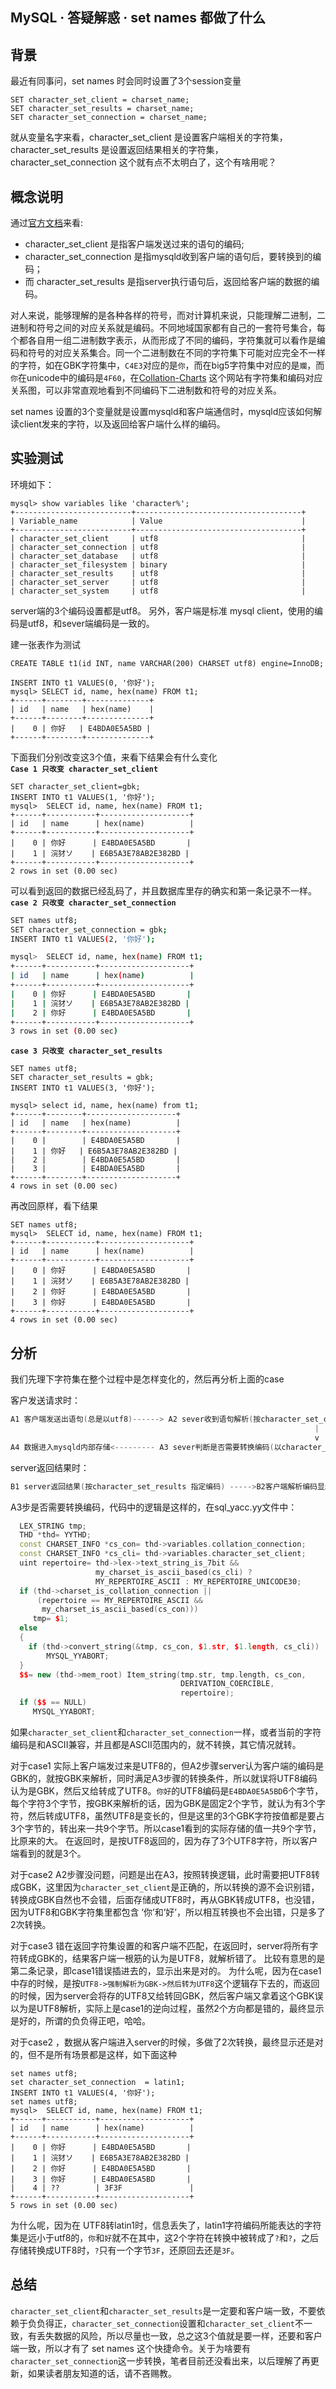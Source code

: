## MySQL · 答疑解惑 · set names 都做了什么


    
## 背景

最近有同事问，set names 时会同时设置了3个session变量  

```LANG
SET character_set_client = charset_name;
SET character_set_results = charset_name;
SET character_set_connection = charset_name;

```


就从变量名字来看，character_set_client 是设置客户端相关的字符集，character_set_results 是设置返回结果相关的字符集，character_set_connection 这个就有点不太明白了，这个有啥用呢？  

## 概念说明

通过[官方文档][0]来看:  


* character_set_client 是指客户端发送过来的语句的编码;
* character_set_connection 是指mysqld收到客户端的语句后，要转换到的编码；
* 而 character_set_results  是指server执行语句后，返回给客户端的数据的编码。



对人来说，能够理解的是各种各样的符号，而对计算机来说，只能理解二进制，二进制和符号之间的对应关系就是编码。不同地域国家都有自己的一套符号集合，每个都各自用一组二进制数字表示，从而形成了不同的编码，字符集就可以看作是编码和符号的对应关系集合。同一个二进制数在不同的字符集下可能对应完全不一样的字符，如在GBK字符集中，`C4E3`对应的是`你`，而在big5字符集中对应的是`斕`，而`你`在unicode中的编码是`4F60`，在[Collation-Charts][1] 这个网站有字符集和编码对应关系图，可以非常直观地看到不同编码下二进制数和符号的对应关系。  


set names 设置的3个变量就是设置mysqld和客户端通信时，mysqld应该如何解读client发来的字符，以及返回给客户端什么样的编码。  

## 实验测试


环境如下：  

```LANG
mysql> show variables like 'character%';
+--------------------------+-------------------------------------+
| Variable_name            | Value                               |
+--------------------------+-------------------------------------+
| character_set_client     | utf8                                |
| character_set_connection | utf8                                |
| character_set_database   | utf8                                |
| character_set_filesystem | binary                              |
| character_set_results    | utf8                                |
| character_set_server     | utf8                                |
| character_set_system     | utf8                                |

```


server端的3个编码设置都是utf8。
另外，客户端是标准 mysql client，使用的编码是utf8，和sever端编码是一致的。  


建一张表作为测试  

```LANG
CREATE TABLE t1(id INT, name VARCHAR(200) CHARSET utf8) engine=InnoDB;

INSERT INTO t1 VALUES(0, '你好');
mysql> SELECT id, name, hex(name) FROM t1;
+------+--------+--------------+
| id   | name   | hex(name)    |
+------+--------+--------------+
|    0 | 你好   | E4BDA0E5A5BD |
+------+--------+--------------+

```


下面我们分别改变这3个值，来看下结果会有什么变化   **`Case 1 只改变 character_set_client`**   

```LANG
SET character_set_client=gbk;
INSERT INTO t1 VALUES(1, '你好');
mysql>  SELECT id, name, hex(name) FROM t1;
+------+-----------+--------------------+
| id   | name      | hex(name)          |
+------+-----------+--------------------+
|    0 | 你好      | E4BDA0E5A5BD       |
|    1 | 浣犲ソ    | E6B5A3E78AB2E382BD |
+------+-----------+--------------------+
2 rows in set (0.00 sec)

```


可以看到返回的数据已经乱码了，并且数据库里存的确实和第一条记录不一样。   **`case 2 只改变 character_set_connection`**   

```bash
SET names utf8;
SET character_set_connection = gbk;
INSERT INTO t1 VALUES(2, '你好');

mysql>  SELECT id, name, hex(name) FROM t1;
+------+-----------+--------------------+
| id   | name      | hex(name)          |
+------+-----------+--------------------+
|    0 | 你好      | E4BDA0E5A5BD       |
|    1 | 浣犲ソ    | E6B5A3E78AB2E382BD |
|    2 | 你好      | E4BDA0E5A5BD       |
+------+-----------+--------------------+
3 rows in set (0.00 sec)

``` **`case 3 只改变 character_set_results`**   

```LANG
SET names utf8;
SET character_set_results = gbk;
INSERT INTO t1 VALUES(3, '你好');

mysql> select id, name, hex(name) from t1;
+------+--------+--------------------+
| id   | name   | hex(name)          |
+------+--------+--------------------+
|    0 |        | E4BDA0E5A5BD       |
|    1 | 你好   | E6B5A3E78AB2E382BD |
|    2 |        | E4BDA0E5A5BD       |
|    3 |        | E4BDA0E5A5BD       |
+------+--------+--------------------+
4 rows in set (0.00 sec)

```


再改回原样，看下结果  

```LANG
SET names utf8;
mysql>  SELECT id, name, hex(name) FROM t1;
+------+-----------+--------------------+
| id   | name      | hex(name)          |
+------+-----------+--------------------+
|    0 | 你好      | E4BDA0E5A5BD       |
|    1 | 浣犲ソ    | E6B5A3E78AB2E382BD |
|    2 | 你好      | E4BDA0E5A5BD       |
|    3 | 你好      | E4BDA0E5A5BD       |
+------+-----------+--------------------+
4 rows in set (0.00 sec)

```

## 分析


我们先理下字符集在整个过程中是怎样变化的，然后再分析上面的case  


客户发送请求时：  

```cpp
A1 客户端发送出语句(总是以utf8)------> A2 sever收到语句解析(按character_set_client指定编码)
                                                                    |
                                                                    v
A4 数据进入mysqld内部存储<--------- A3 sever判断是否需要转换编码(以character_set_connection 目标编码)

```


server返回结果时：  

```cpp
B1 server返回结果(按character_set_results 指定编码) ----->B2客户端解析编码显示(总是以utf8)

```

A3步是否需要转换编码，代码中的逻辑是这样的，在sql_yacc.yy文件中：  

```cpp
  LEX_STRING tmp;
  THD *thd= YYTHD;
  const CHARSET_INFO *cs_con= thd->variables.collation_connection;
  const CHARSET_INFO *cs_cli= thd->variables.character_set_client;
  uint repertoire= thd->lex->text_string_is_7bit &&
                   my_charset_is_ascii_based(cs_cli) ?
                   MY_REPERTOIRE_ASCII : MY_REPERTOIRE_UNICODE30;
  if (thd->charset_is_collation_connection ||
      (repertoire == MY_REPERTOIRE_ASCII &&
       my_charset_is_ascii_based(cs_con)))
     tmp= $1;
  else
  {
    if (thd->convert_string(&tmp, cs_con, $1.str, $1.length, cs_cli))
        MYSQL_YYABORT;
  }
  $$= new (thd->mem_root) Item_string(tmp.str, tmp.length, cs_con,
                                      DERIVATION_COERCIBLE,
                                      repertoire);
  if ($$ == NULL)
     MYSQL_YYABORT;

```

如果`character_set_client`和`character_set_connection`一样，或者当前的字符编码是和ASCII兼容，并且都是ASCII范围内的，就不转换，其它情况就转。  


对于case1
实际上客户端发过来是UTF8的，但A2步骤server认为客户端的编码是GBK的，就按GBK来解析，同时满足A3步骤的转换条件，所以就误将UTF8编码认为是GBK，然后又给转成了UTF8。`你好`的UTF8编码是`E4BDA0E5A5BD`6个字节，每个字符3个字节，按GBK来解析的话，因为GBK是固定2个字节，就认为有3个字符，然后转成UTF8，虽然UTF8是变长的，但是这里的3个GBK字符按值都是要占3个字节的，转出来一共9个字节。所以case1看到的实际存储的值一共9个字节，比原来的大。
在返回时，是按UTF8返回的，因为存了3个UTF8字符，所以客户端看到的就是3个。  


对于case2
A2步骤没问题，问题是出在A3，按照转换逻辑，此时需要把UTF8转成GBK，这里因为`character_set_client`是正确的，所以转换的源不会识别错，转换成GBK自然也不会错，后面存储成UTF8时，再从GBK转成UTF8，也没错，因为UTF8和GBK字符集里都包含 ‘你’和’好’，所以相互转换也不会出错，只是多了2次转换。  


对于case3
错在返回字符集设置的和客户端不匹配，在返回时，server将所有字符转成GBK的，结果客户端一根筋的认为是UTF8，就解析错了。
比较有意思的是第二条记录，即case1错误插进去的，显示出来是对的。
为什么呢，因为在case1中存的时候，是按`UTF8->强制解析为GBK->然后转为UTF8`这个逻辑存下去的，而返回的时候，因为server会将存的UTF8又给转回GBK，然后客户端又拿着这个GBK误以为是UTF8解析，实际上是case1的逆向过程，虽然2个方向都是错的，最终显示是好的，所谓的负负得正吧，哈哈。  


对于case2 ，数据从客户端进入server的时候，多做了2次转换，最终显示还是对的，但不是所有场景都是这样，如下面这种  

```LANG
set names utf8;
set character_set_connection  = latin1;
INSERT INTO t1 VALUES(4, '你好');
set names utf8;
mysql>  SELECT id, name, hex(name) FROM t1;
+------+-----------+--------------------+
| id   | name      | hex(name)          |
+------+-----------+--------------------+
|    0 | 你好      | E4BDA0E5A5BD       |
|    1 | 浣犲ソ    | E6B5A3E78AB2E382BD |
|    2 | 你好      | E4BDA0E5A5BD       |
|    3 | 你好      | E4BDA0E5A5BD       |
|    4 | ??        | 3F3F               |
+------+-----------+--------------------+
5 rows in set (0.00 sec)

```


为什么呢，因为在 UTF8转latin1时，信息丢失了，latin1字符编码所能表达的字符集是远小于utf8的，`你`和`好`就不在其中，这2个字符在转换中被转成了`?`和`?`，之后存储转换成UTF8时，`?`只有一个字节`3F`，还原回去还是`3F`。  

## 总结

`character_set_client`和`character_set_results`是一定要和客户端一致，不要依赖于负负得正，`character_set_connection`设置和`character_set_client`不一致，有丢失数据的风险，所以尽量也一致，总之这3个值就是要一样，还要和客户端一致，所以才有了 set names 这个快捷命令。关于为啥要有`character_set_connection`这一步转换，笔者目前还没看出来，以后理解了再更新，如果读者朋友知道的话，请不吝赐教。  


[0]: http://dev.mysql.com/doc/refman/5.6/en/charset-connection.html
[1]: http://collation-charts.org/